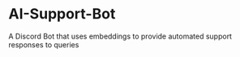 # AI-Support-Bot
A Discord Bot that uses embeddings to provide automated support responses to queries
